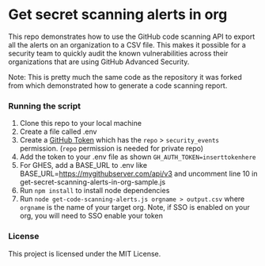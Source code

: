 # Get secret scanning alerts in org 
This repo demonstrates how to use the GitHub code scanning API to export all the alerts on an organization to a CSV file. This makes it possible for a security team to quickly audit the known vulnerabilities across their organizations that are using GitHub Advanced Security.

Note: This is pretty much the same code as the repository it was forked from which demonstrated how to generate a code scanning report.

### Running the script
1. Clone this repo to your local machine
2. Create a file called .env 
3. Create a [GitHub Token](https://github.com/settings/tokens) which has the `repo` > `security_events` permission. (`repo` permission is needed for private repo)
4. Add the token to your .env file as shown `GH_AUTH_TOKEN=inserttokenhere`
5. For GHES, add a BASE_URL to .env like BASE_URL=https://mygithubserver.com/api/v3 and uncomment line 10 in get-secret-scanning-alerts-in-org-sample.js
6. Run `npm install` to install node dependencies
7. Run `node get-code-scanning-alerts.js orgname > output.csv` where `orgname` is the name of your target org. Note, if SSO is enabled on your org, you will need to SSO enable your token

### License
This project is licensed under the MIT License. 
